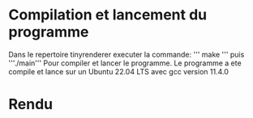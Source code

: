 # Compilation et lancement du programme
Dans le repertoire tinyrenderer executer la commande:
''' make ''' puis '''./main'''
Pour compiler et lancer le programme.
Le programme a ete compile et lance sur un Ubuntu 22.04 LTS avec gcc version 11.4.0

# Rendu
